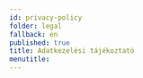 ```yaml
---
id: privacy-policy
folder: legal
fallback: en
published: true
title: Adatkezelési tájékoztató
menutitle:
---
```

